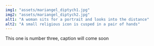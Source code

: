 ```yaml
---
img1: "assets/mariangel_diptych1.jpg"
img2: "assets/mariangel_diptych2.jpg"
alt1: "A woman sits for a portrait and looks into the distance"
alt2: "A small religious icon is cusped in a pair of hands" 
---
```


This one is number three, caption will come soon